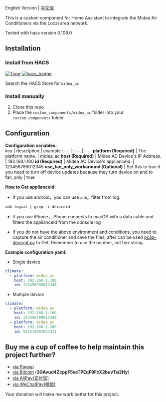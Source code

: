 
English Version | [中文版](./中文.md#)

This is a custom component for Home Assistant to integrate the Midea Air Conditioners via the Local area network.

Tested with hass version 0.108.0

## Installation

### Install from HACS
[![Type](https://img.shields.io/badge/Type-Custom_Component-orange.svg)](https://github.com/dlarrick/hass-kumo) [![hacs_badge](https://img.shields.io/badge/HACS-Default-orange.svg)](https://github.com/custom-components/hacs)

Search the HACS Store for ```midea_ac```

### Install manually
1. Clone this repo
2. Place the `custom_components/midea_ac` folder into your `custom_components` folder

## Configuration

**Configuration variables:**  
key | description | example 
:--- | :--- | :---
**platform (Required)** | The platform name. | midea_ac
**host (Required)** | Midea AC Device's IP Address. | 192.168.1.100
**id (Required)** | Midea AC Device's applianceId. | 123456789012345
**use_fan_only_workaround (Optional)** | Set this to true if you need to turn off device updates because they turn device on and to fan_only | true

**How to Get applianceId:**

- if you use android，you can use ```adb```，filter from log:
```shell
adb logcat | grep -i deviceid
```

- if you use iPhone，iPhone connects to macOS with a data cable and filters the applianceId from the console log

- If you do not have the above environment and conditions, you need to capture the air conditioner and save the files, after can be used [pcap-decrypt.py](./pcap-decrypt.py#) to Get. Remember to use the number, not hex string.

**Example configuration.yaml:**
* Single device
```yaml
climate:
  - platform: midea_ac
    host: 192.168.1.100
    id: 123456789012345
```
* Multiple device
```yaml
climate:
  - platform: midea_ac
    host: 192.168.1.100
    id: 123456789012345
  - platform: midea_ac
    host: 192.168.1.200
    id: 543210987654321
```

## Buy me a cup of coffee to help maintain this project further?

- [via Paypal](https://www.paypal.me/himaczhou)
- [via Bitcoin](bitcoin:3GAvud4ZcppF5xeTPEqF9FcX2buvTsi2Hy) (**3GAvud4ZcppF5xeTPEqF9FcX2buvTsi2Hy**)
- [via AliPay(支付宝)](https://i.loli.net/2020/05/08/nNSTAPUGDgX2sBe.png)
- [via WeChatPay(微信)](https://i.loli.net/2020/05/08/ouj6SdnVirDzRw9.jpg)

Your donation will make me work better for this project.
